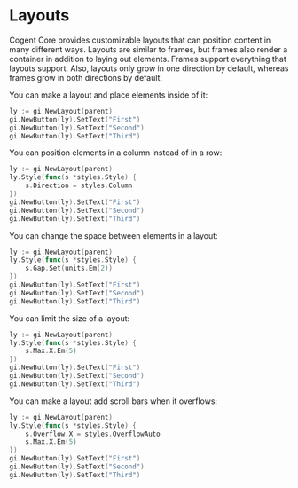 # Layouts

Cogent Core provides customizable layouts that can position content in many different ways. Layouts are similar to frames, but frames also render a container in addition to laying out elements. Frames support everything that layouts support. Also, layouts only grow in one direction by default, whereas frames grow in both directions by default.

You can make a layout and place elements inside of it:

```Go
ly := gi.NewLayout(parent)
gi.NewButton(ly).SetText("First")
gi.NewButton(ly).SetText("Second")
gi.NewButton(ly).SetText("Third")
```

You can position elements in a column instead of in a row:

```Go
ly := gi.NewLayout(parent)
ly.Style(func(s *styles.Style) {
    s.Direction = styles.Column
})
gi.NewButton(ly).SetText("First")
gi.NewButton(ly).SetText("Second")
gi.NewButton(ly).SetText("Third")
```

You can change the space between elements in a layout:

```Go
ly := gi.NewLayout(parent)
ly.Style(func(s *styles.Style) {
    s.Gap.Set(units.Em(2))
})
gi.NewButton(ly).SetText("First")
gi.NewButton(ly).SetText("Second")
gi.NewButton(ly).SetText("Third")
```

You can limit the size of a layout:

```Go
ly := gi.NewLayout(parent)
ly.Style(func(s *styles.Style) {
    s.Max.X.Em(5)
})
gi.NewButton(ly).SetText("First")
gi.NewButton(ly).SetText("Second")
gi.NewButton(ly).SetText("Third")
```

You can make a layout add scroll bars when it overflows:

```Go
ly := gi.NewLayout(parent)
ly.Style(func(s *styles.Style) {
    s.Overflow.X = styles.OverflowAuto
    s.Max.X.Em(5)
})
gi.NewButton(ly).SetText("First")
gi.NewButton(ly).SetText("Second")
gi.NewButton(ly).SetText("Third")
```
